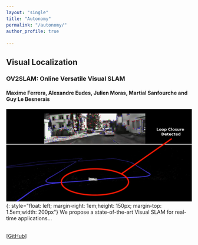 ```yaml
---
layout: "single"
title: "Autonomy"
permalink: "/autonomy/"
author_profile: true

---
```


<script type="text/javascript">
   function toggleVisibility(block_id) {
       var e = document.getElementById(block_id);
       if(e.style.display == 'block')
          e.style.display = 'none';
       else
          e.style.display = 'block';
   }
    function copyToClip(element) {
        var str = document.getElementById(element).innerHTML;
        function listener(e) {
            e.clipboardData.setData("text/html", str);
            e.clipboardData.setData("text/plain", str);
            e.preventDefault();
        }
        document.addEventListener("copy", listener);
        document.execCommand("copy");
        document.removeEventListener("copy", listener);
};
</script>

## Visual Localization
### OV2SLAM: Online Versatile Visual SLAM
#### Maxime Ferrera, Alexandre Eudes, Julien Moras, Martial Sanfourche and Guy Le Besnerais

![MFOF](/images/OV2SLAM1.png){: style="float: left; margin-right: 1em;height: 150px; margin-top: 1.5em;width: 200px"} 
We propose a state-of-the-art Visual SLAM for real-time applications...
<!-- <normal> -->
<!-- <p style="text-align: right;"> -->
<br />
    <a href="https://github.com/ov2slam" style="color:page.header.overlay_color">[GitHub]</a>
<!-- </normal> -->
